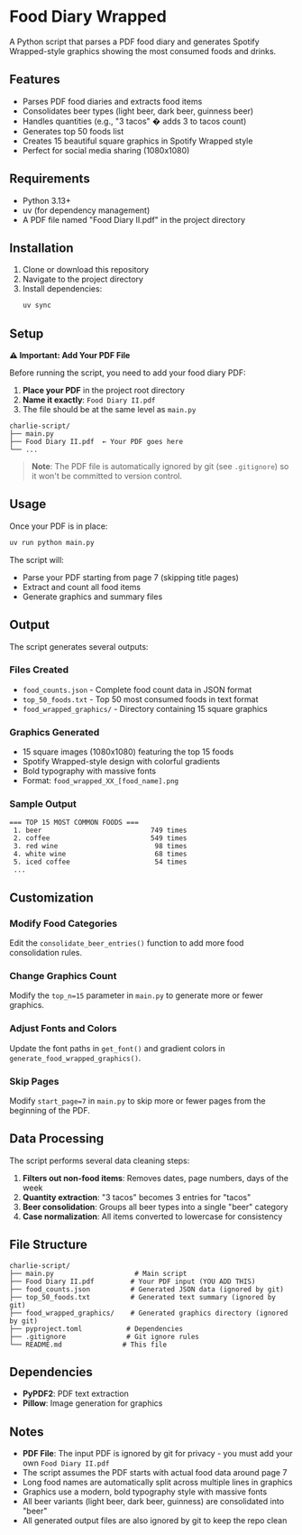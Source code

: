 # Food Diary Wrapped

A Python script that parses a PDF food diary and generates Spotify Wrapped-style graphics showing the most consumed foods and drinks.

## Features

- Parses PDF food diaries and extracts food items
- Consolidates beer types (light beer, dark beer, guinness beer)
- Handles quantities (e.g., "3 tacos" � adds 3 to tacos count)
- Generates top 50 foods list
- Creates 15 beautiful square graphics in Spotify Wrapped style
- Perfect for social media sharing (1080x1080)

## Requirements

- Python 3.13+
- uv (for dependency management)
- A PDF file named "Food Diary II.pdf" in the project directory

## Installation

1. Clone or download this repository
2. Navigate to the project directory
3. Install dependencies:
   ```bash
   uv sync
   ```

## Setup

**⚠️ Important: Add Your PDF File**

Before running the script, you need to add your food diary PDF:

1. **Place your PDF** in the project root directory
2. **Name it exactly**: `Food Diary II.pdf`
3. The file should be at the same level as `main.py`

```
charlie-script/
├── main.py
├── Food Diary II.pdf  ← Your PDF goes here
└── ...
```

> **Note**: The PDF file is automatically ignored by git (see `.gitignore`) so it won't be committed to version control.

## Usage

Once your PDF is in place:

```bash
uv run python main.py
```

The script will:
- Parse your PDF starting from page 7 (skipping title pages)
- Extract and count all food items
- Generate graphics and summary files

## Output

The script generates several outputs:

### Files Created
- `food_counts.json` - Complete food count data in JSON format
- `top_50_foods.txt` - Top 50 most consumed foods in text format
- `food_wrapped_graphics/` - Directory containing 15 square graphics

### Graphics Generated
- 15 square images (1080x1080) featuring the top 15 foods
- Spotify Wrapped-style design with colorful gradients
- Bold typography with massive fonts
- Format: `food_wrapped_XX_[food_name].png`

### Sample Output
```
=== TOP 15 MOST COMMON FOODS ===
 1. beer                           749 times
 2. coffee                         549 times
 3. red wine                        98 times
 4. white wine                      68 times
 5. iced coffee                     54 times
 ...
```

## Customization

### Modify Food Categories
Edit the `consolidate_beer_entries()` function to add more food consolidation rules.

### Change Graphics Count
Modify the `top_n=15` parameter in `main.py` to generate more or fewer graphics.

### Adjust Fonts and Colors
Update the font paths in `get_font()` and gradient colors in `generate_food_wrapped_graphics()`.

### Skip Pages
Modify `start_page=7` in `main.py` to skip more or fewer pages from the beginning of the PDF.

## Data Processing

The script performs several data cleaning steps:

1. **Filters out non-food items**: Removes dates, page numbers, days of the week
2. **Quantity extraction**: "3 tacos" becomes 3 entries for "tacos"  
3. **Beer consolidation**: Groups all beer types into a single "beer" category
4. **Case normalization**: All items converted to lowercase for consistency

## File Structure

```
charlie-script/
├── main.py                    # Main script
├── Food Diary II.pdf         # Your PDF input (YOU ADD THIS)
├── food_counts.json          # Generated JSON data (ignored by git)
├── top_50_foods.txt          # Generated text summary (ignored by git)
├── food_wrapped_graphics/    # Generated graphics directory (ignored by git)
├── pyproject.toml           # Dependencies
├── .gitignore               # Git ignore rules
└── README.md               # This file
```

## Dependencies

- **PyPDF2**: PDF text extraction
- **Pillow**: Image generation for graphics

## Notes

- **PDF File**: The input PDF is ignored by git for privacy - you must add your own `Food Diary II.pdf`
- The script assumes the PDF starts with actual food data around page 7
- Long food names are automatically split across multiple lines in graphics
- Graphics use a modern, bold typography style with massive fonts
- All beer variants (light beer, dark beer, guinness) are consolidated into "beer"
- All generated output files are also ignored by git to keep the repo clean